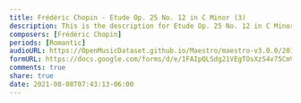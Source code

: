 ```yaml
---
title: Frédéric Chopin - Etude Op. 25 No. 12 in C Minor (3)
description: This is the description for Etude Op. 25 No. 12 in C Minor by Frédéric Chopin
composers: [Frédéric Chopin]
periods: [Romantic]
audioURL: https://OpenMusicDataset.github.io/Maestro/maestro-v3.0.0/2011/MIDI-Unprocessed_09_R1_2011_MID--AUDIO_R1-D3_14_Track14_wav.midi
formURL: https://docs.google.com/forms/d/e/1FAIpQLSdg21VEgTOsXzS4v75CmVp0Ft_6mk2Evogue4apHHkv8y02HQ/viewform
comments: true
share: true
date: 2021-08-08T07:43:13-06:00
---
```

